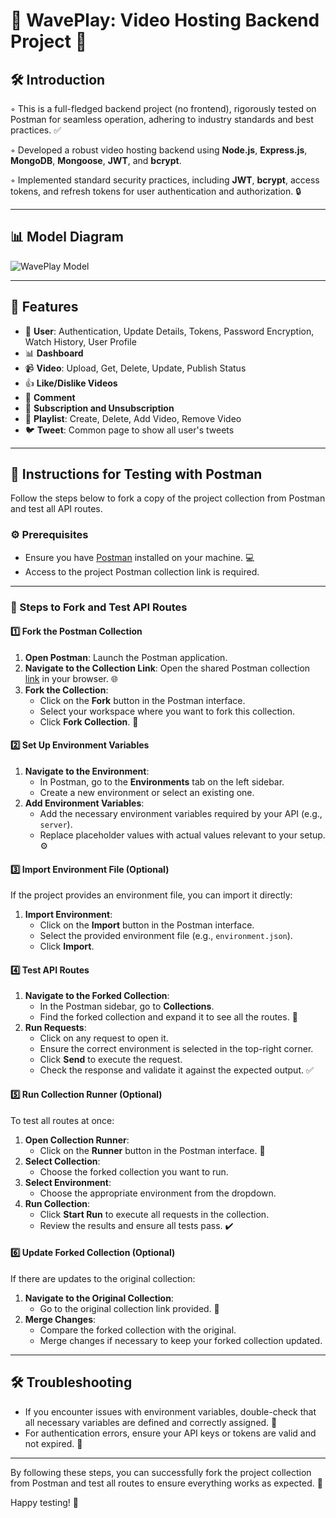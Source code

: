 # 🌊 WavePlay: Video Hosting Backend Project 🎥

## 🛠️ Introduction

◦ This is a full-fledged backend project (no frontend), rigorously tested on Postman for seamless operation, adhering to industry standards and best practices. ✅

◦ Developed a robust video hosting backend using **Node.js**, **Express.js**, **MongoDB**, **Mongoose**, **JWT**, and **bcrypt**. 

◦ Implemented standard security practices, including **JWT**, **bcrypt**, access tokens, and refresh tokens for user authentication and authorization. 🔒

---

## 📊 Model Diagram

![WavePlay Model](public/assets/diagram-export-28-06-2024-19_04_10.png)

---

## 🚀 Features

- 👤 **User**: Authentication, Update Details, Tokens, Password Encryption, Watch History, User Profile
- 📊 **Dashboard**
- 📹 **Video**: Upload, Get, Delete, Update, Publish Status
- 👍 **Like/Dislike Videos**
- 💬 **Comment**
- 🔔 **Subscription and Unsubscription**
- 🎵 **Playlist**: Create, Delete, Add Video, Remove Video
- 🐦 **Tweet**: Common page to show all user's tweets

---

## 🧪 Instructions for Testing with Postman

Follow the steps below to fork a copy of the project collection from Postman and test all API routes.

### ⚙️ Prerequisites

- Ensure you have [Postman](https://www.postman.com/downloads/) installed on your machine. 💻
- Access to the project Postman collection link is required.

---

### 📂 Steps to Fork and Test API Routes

#### 1️⃣ Fork the Postman Collection

1. **Open Postman**: Launch the Postman application.
2. **Navigate to the Collection Link**: Open the shared Postman collection [link](https://elements.getpostman.com/redirect?entityId=31853383-989137d4-7b56-487f-83ed-9e0ced232422&entityType=collection) in your browser. 🌐
3. **Fork the Collection**:
   - Click on the **Fork** button in the Postman interface.
   - Select your workspace where you want to fork this collection.
   - Click **Fork Collection**. 📂

#### 2️⃣ Set Up Environment Variables

1. **Navigate to the Environment**:
   - In Postman, go to the **Environments** tab on the left sidebar. 
   - Create a new environment or select an existing one.
2. **Add Environment Variables**:
   - Add the necessary environment variables required by your API (e.g., `server`).
   - Replace placeholder values with actual values relevant to your setup. ⚙️

#### 3️⃣ Import Environment File (Optional)

If the project provides an environment file, you can import it directly:

1. **Import Environment**:
   - Click on the **Import** button in the Postman interface.
   - Select the provided environment file (e.g., `environment.json`).
   - Click **Import**.

#### 4️⃣ Test API Routes

1. **Navigate to the Forked Collection**:
   - In the Postman sidebar, go to **Collections**.
   - Find the forked collection and expand it to see all the routes. 📜
2. **Run Requests**:
   - Click on any request to open it.
   - Ensure the correct environment is selected in the top-right corner.
   - Click **Send** to execute the request.
   - Check the response and validate it against the expected output. ✅

#### 5️⃣ Run Collection Runner (Optional)

To test all routes at once:

1. **Open Collection Runner**:
   - Click on the **Runner** button in the Postman interface. 🏃
2. **Select Collection**:
   - Choose the forked collection you want to run.
3. **Select Environment**:
   - Choose the appropriate environment from the dropdown.
4. **Run Collection**:
   - Click **Start Run** to execute all requests in the collection.
   - Review the results and ensure all tests pass. ✔️

#### 6️⃣ Update Forked Collection (Optional)

If there are updates to the original collection:

1. **Navigate to the Original Collection**:
   - Go to the original collection link provided. 🔗
2. **Merge Changes**:
   - Compare the forked collection with the original.
   - Merge changes if necessary to keep your forked collection updated.

---

## 🛠️ Troubleshooting

- If you encounter issues with environment variables, double-check that all necessary variables are defined and correctly assigned. 🔧
- For authentication errors, ensure your API keys or tokens are valid and not expired. 🔑

---

By following these steps, you can successfully fork the project collection from Postman and test all routes to ensure everything works as expected. 🚀

Happy testing! 🎉
